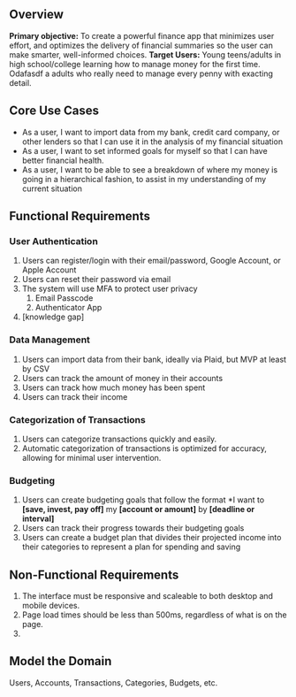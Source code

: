 ## Overview
**Primary objective:** To create a powerful finance app that minimizes user effort, and optimizes the delivery of financial summaries so the user can make smarter, well-informed choices. 
**Target Users:** Young teens/adults in high school/college learning how to manage money for the first time. Odafasdf a adults who really need to manage every penny with exacting detail. 
## Core Use Cases
* As a user, I want to import data from my bank, credit card company, or other lenders so that I can use it in the analysis of my financial situation
* As a user, I want to set informed goals for myself so that I can have better financial health.
* As a user, I want to be able to see a breakdown of where my money is going in a hierarchical fashion, to assist in my understanding of my current situation
## Functional Requirements
### User Authentication
1. Users can register/login with their email/password, Google Account, or Apple Account
2. Users can reset their password via email
3. The system will use MFA to protect user privacy
	1. Email Passcode
	2. Authenticator App
4. \[knowledge gap\]
### Data Management
1. Users can import data from their bank, ideally via Plaid, but MVP at least by CSV
2. Users can track the amount of money in their accounts
3. Users can track how much money has been spent
4. Users can track their income
### Categorization of Transactions
1. Users can categorize transactions quickly and easily.
2. Automatic categorization of transactions is optimized for accuracy, allowing for minimal user intervention. 
### Budgeting
1. Users can create budgeting goals that follow the format *I want to **\[save, invest, pay off]** my **\[account or amount\]** by **\[deadline or interval\]**
2. Users can track their progress towards their budgeting goals
3. Users can create a budget plan that divides their projected income into their categories to represent a plan for spending and saving
## Non-Functional Requirements
1. The interface must be responsive and scaleable to both desktop and mobile devices.
2. Page load times should be less than 500ms, regardless of what is on the page. 
3. 
## Model the Domain
Users, Accounts, Transactions, Categories, Budgets, etc. 
